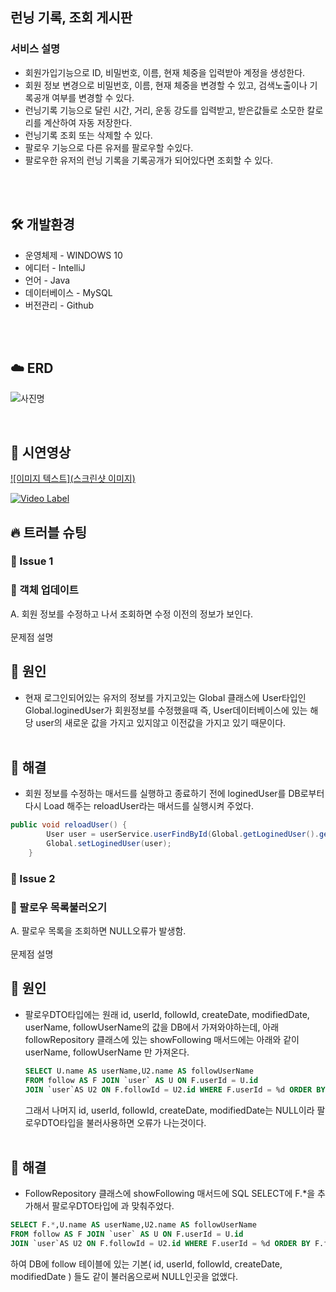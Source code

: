 ## 런닝 기록, 조회 게시판

### 서비스 설명

- 회원가입기능으로 ID, 비밀번호, 이름, 현재 체중을 입력받아 계정을 생성한다.
- 회원 정보 변경으로 비밀번호, 이름, 현재 체중을 변경할 수 있고, 검색노출이나 기록공개 여부를 변경할 수 있다.
- 런닝기록 기능으로 달린 시간, 거리, 운동 강도를 입력받고, 받은값들로 소모한 칼로리를 계산하여 자동 저장한다.
- 런닝기록 조회 또는 삭제할 수 있다.
- 팔로우 기능으로 다른 유저를 팔로우할 수있다.
- 팔로우한 유저의 런닝 기록을 기록공개가 되어있다면 조회할 수 있다.
<br />

<br/>

## 🛠 개발환경

- 운영체제 - WINDOWS 10
- 에디터 - IntelliJ
- 언어 - Java
- 데이터베이스 - MySQL
- 버전관리 - Github
<br/>

<br/>

## ☁️ ERD

![사진명](https://i.imgur.com/1yXzjlU.png)
<br>

<br>

## 👀 시연영상
[![이미지 텍스트](스크린샷 이미지)](유투브링크)

[![Video Label](http://img.youtube.com/vi/'유튜브주소의id'/0.jpg)](https://youtu.be/'유튜브주소의id')

## 🔥 트러블 슈팅

### 🚨 Issue 1
### 🚧 객체 업데이트

A. 회원 정보를 수정하고 나서 조회하면 수정 이전의 정보가 보인다.
<br>
<br>
문제점 설명
<br>
## 🛑 원인
- 현재 로그인되어있는 유저의 정보를 가지고있는 Global 클래스에 User타입인 Global.loginedUser가 회원정보를 수정했을때
  즉, User데이터베이스에 있는 해당 user의 새로운 값을 가지고 있지않고 이전값을 가지고 있기 때문이다.
  <br>
  <br>

## 🚥 해결
- 회원 정보를 수정하는 매서드를 실행하고 종료하기 전에 loginedUser를 DB로부터 다시 Load 해주는 reloadUser라는 매서드를 실행시켜 주었다.
~~~JAVA
public void reloadUser() {
        User user = userService.userFindById(Global.getLoginedUser().getId());
        Global.setLoginedUser(user);
    }
~~~

### 🚨 Issue 2
### 🚧 팔로우 목록불러오기

A. 팔로우 목록을 조회하면 NULL오류가 발생함.
<br>
<br>
문제점 설명
<br>
## 🛑 원인
- 팔로우DTO타입에는 원래 id, userId, followId, createDate, modifiedDate, userName, followUserName의 값을 DB에서 가져와야하는데,
  아래 followRepository 클래스에 있는 showFollowing 매서드에는 아래와 같이 userName, followUserName 만 가져온다.
  ~~~SQL
  SELECT U.name AS userName,U2.name AS followUserName
  FROM follow AS F JOIN `user` AS U ON F.userId = U.id
  JOIN `user`AS U2 ON F.followId = U2.id WHERE F.userId = %d ORDER BY F.followId;
  ~~~
  그래서 나머지 id, userId, followId, createDate, modifiedDate는 NULL이라 팔로우DTO타입을 불러사용하면 오류가 나는것이다.
  <br>
  <br>

## 🚥 해결
- FollowRepository 클래스에 showFollowing 매서드에 SQL SELECT에 F.*을 추가해서 팔로우DTO타입에 과 맞춰주었다.
~~~SQL
SELECT F.*,U.name AS userName,U2.name AS followUserName
FROM follow AS F JOIN `user` AS U ON F.userId = U.id
JOIN `user`AS U2 ON F.followId = U2.id WHERE F.userId = %d ORDER BY F.followId;
~~~
하여 DB에 follow 테이블에 있는 기본( id, userId, followId, createDate, modifiedDate ) 들도 같이 불러옴으로써 NULL인곳을 없앴다.

